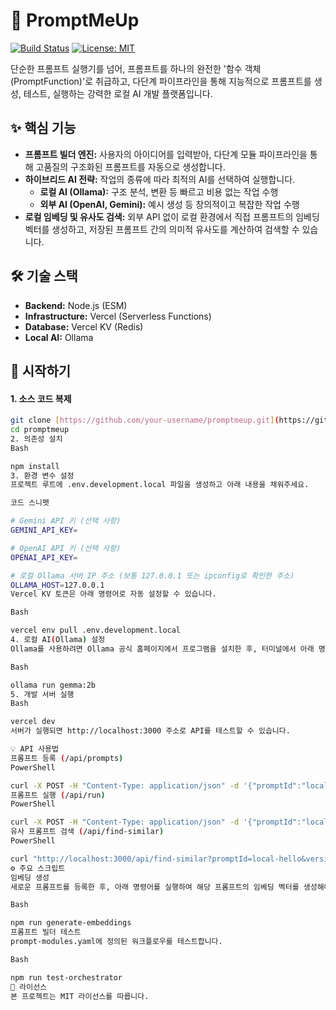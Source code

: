 # 🚀 PromptMeUp

[![Build Status](https://img.shields.io/badge/build-passing-brightgreen)](https://vercel.com)
[![License: MIT](https://img.shields.io/badge/License-MIT-yellow.svg)](https://opensource.org/licenses/MIT)

단순한 프롬프트 실행기를 넘어, 프롬프트를 하나의 완전한 '함수 객체(PromptFunction)'로 취급하고, 다단계 파이프라인을 통해 지능적으로 프롬프트를 생성, 테스트, 실행하는 강력한 로컬 AI 개발 플랫폼입니다.

## ✨ 핵심 기능

* **프롬프트 빌더 엔진:** 사용자의 아이디어를 입력받아, 다단계 모듈 파이프라인을 통해 고품질의 구조화된 프롬프트를 자동으로 생성합니다.
* **하이브리드 AI 전략:** 작업의 종류에 따라 최적의 AI를 선택하여 실행합니다.
    * **로컬 AI (Ollama):** 구조 분석, 변환 등 빠르고 비용 없는 작업 수행
    * **외부 AI (OpenAI, Gemini):** 예시 생성 등 창의적이고 복잡한 작업 수행
* **로컬 임베딩 및 유사도 검색:** 외부 API 없이 로컬 환경에서 직접 프롬프트의 임베딩 벡터를 생성하고, 저장된 프롬프트 간의 의미적 유사도를 계산하여 검색할 수 있습니다.

## 🛠️ 기술 스택

* **Backend:** Node.js (ESM)
* **Infrastructure:** Vercel (Serverless Functions)
* **Database:** Vercel KV (Redis)
* **Local AI:** Ollama

## 🚀 시작하기

#### 1. 소스 코드 복제

```bash
git clone [https://github.com/your-username/promptmeup.git](https://github.com/your-username/promptmeup.git)
cd promptmeup
2. 의존성 설치
Bash

npm install
3. 환경 변수 설정
프로젝트 루트에 .env.development.local 파일을 생성하고 아래 내용을 채워주세요.

코드 스니펫

# Gemini API 키 (선택 사항)
GEMINI_API_KEY=

# OpenAI API 키 (선택 사항)
OPENAI_API_KEY=

# 로컬 Ollama 서버 IP 주소 (보통 127.0.0.1 또는 ipconfig로 확인한 주소)
OLLAMA_HOST=127.0.0.1
Vercel KV 토큰은 아래 명령어로 자동 설정할 수 있습니다.

Bash

vercel env pull .env.development.local
4. 로컬 AI(Ollama) 설정
Ollama를 사용하려면 Ollama 공식 홈페이지에서 프로그램을 설치한 후, 터미널에서 아래 명령어로 AI 모델을 다운로드 및 실행해야 합니다.

Bash

ollama run gemma:2b
5. 개발 서버 실행
Bash

vercel dev
서버가 실행되면 http://localhost:3000 주소로 API를 테스트할 수 있습니다.

💡 API 사용법
프롬프트 등록 (/api/prompts)
PowerShell

curl -X POST -H "Content-Type: application/json" -d '{"promptId":"local-hello","content":"안녕, 내 컴퓨터에서 일하는 로컬 AI! 자기소개 한 줄만 해줘.","versionTag":"v1.0.0","metadata":{"execution_mode":"local_llm","author":"architect"}}' http://localhost:3000/api/prompts
프롬프트 실행 (/api/run)
PowerShell

curl -X POST -H "Content-Type: application/json" -d '{"promptId":"local-hello","versionTag":"v1.0.0","user_input":{}}' http://localhost:3000/api/run
유사 프롬프트 검색 (/api/find-similar)
PowerShell

curl "http://localhost:3000/api/find-similar?promptId=local-hello&versionTag=v1.0.0"
⚙️ 주요 스크립트
임베딩 생성
새로운 프롬프트를 등록한 후, 아래 명령어를 실행하여 해당 프롬프트의 임베딩 벡터를 생성해야 합니다.

Bash

npm run generate-embeddings
프롬프트 빌더 테스트
prompt-modules.yaml에 정의된 워크플로우를 테스트합니다.

Bash

npm run test-orchestrator
📄 라이선스
본 프로젝트는 MIT 라이선스를 따릅니다.